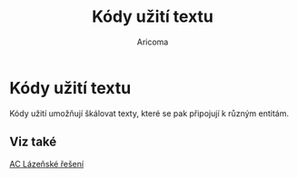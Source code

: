﻿---
    title: "Kódy užití textu"
    author: Aricoma
    ms.date: 04/30/2018
    ms.topic: article
    ms.prod: dynamics-nav-2017
    ms.contentlocale: cs-cz
    ms.lasthandoff: 04/30/2018
---

# Kódy užití textu
Kódy užití umožňují škálovat texty, které se pak připojují k různým entitám.

## <a name="see-also"></a>Viz také
[AC Lázeňské řešení](ac-spa-solution.md)